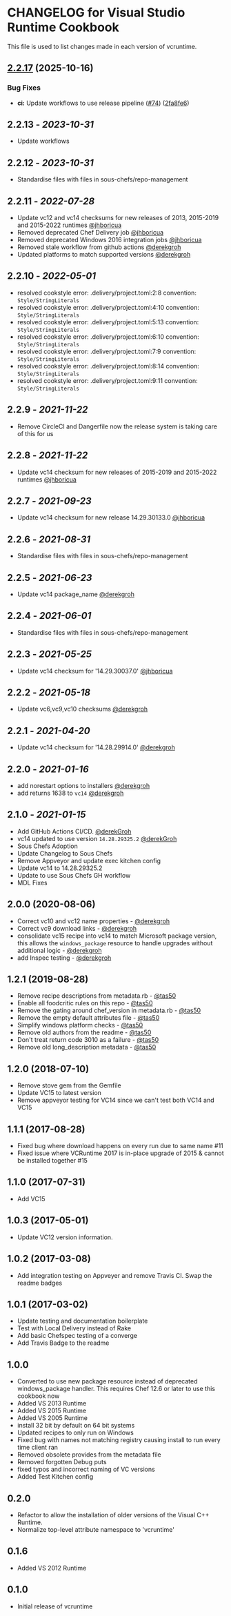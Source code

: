 # CHANGELOG for Visual Studio Runtime Cookbook

This file is used to list changes made in each version of vcruntime.

## [2.2.17](https://github.com/sous-chefs/vcruntime/compare/2.2.16...v2.2.17) (2025-10-16)


### Bug Fixes

* **ci:** Update workflows to use release pipeline ([#74](https://github.com/sous-chefs/vcruntime/issues/74)) ([2fa8fe6](https://github.com/sous-chefs/vcruntime/commit/2fa8fe600260070caf5ad3ab5ed4bd6867ae9fbf))

## 2.2.13 - *2023-10-31*

* Update workflows

## 2.2.12 - *2023-10-31*

* Standardise files with files in sous-chefs/repo-management

## 2.2.11 - *2022-07-28*

* Update vc12 and vc14 checksums for new releases of 2013, 2015-2019 and 2015-2022 runtimes [@jhboricua](https://github.com/jhboricua)
* Removed deprecated Chef Delivery job [@jhboricua](https://github.com/jhboricua)
* Removed deprecated Windows 2016 integration jobs [@jhboricua](https://github.com/jhboricua)
* Removed stale workflow from github actions [@derekgroh](https://github.com/derekgroh)
* Updated platforms to match supported versions [@derekgroh](https://github.com/derekgroh)

## 2.2.10 - *2022-05-01*

* resolved cookstyle error: .delivery/project.toml:2:8 convention: `Style/StringLiterals`
* resolved cookstyle error: .delivery/project.toml:4:10 convention: `Style/StringLiterals`
* resolved cookstyle error: .delivery/project.toml:5:13 convention: `Style/StringLiterals`
* resolved cookstyle error: .delivery/project.toml:6:10 convention: `Style/StringLiterals`
* resolved cookstyle error: .delivery/project.toml:7:9 convention: `Style/StringLiterals`
* resolved cookstyle error: .delivery/project.toml:8:14 convention: `Style/StringLiterals`
* resolved cookstyle error: .delivery/project.toml:9:11 convention: `Style/StringLiterals`

## 2.2.9 - *2021-11-22*

* Remove CircleCI and Dangerfile now the release system is taking care of this for us

## 2.2.8 - *2021-11-22*

* Update vc14 checksum for new releases of 2015-2019 and 2015-2022 runtimes [@jhboricua](https://github.com/jhboricua)

## 2.2.7 - *2021-09-23*

* Update vc14 checksum for new release 14.29.30133.0 [@jhboricua](https://github.com/jhboricua)

## 2.2.6 - *2021-08-31*

* Standardise files with files in sous-chefs/repo-management

## 2.2.5 - *2021-06-23*

* Update vc14 package_name [@derekgroh](https://github.com/derekgroh)

## 2.2.4 - *2021-06-01*

* Standardise files with files in sous-chefs/repo-management

## 2.2.3 - *2021-05-25*

* Update vc14 checksum for '14.29.30037.0' [@jhboricua](https://github.com/jhboricua)

## 2.2.2 - *2021-05-18*

* Update vc6,vc9,vc10 checksums [@derekgroh](https://github.com/derekgroh)

## 2.2.1 - *2021-04-20*

* Update vc14 checksum for '14.28.29914.0' [@derekgroh](https://github.com/derekgroh)

## 2.2.0 - *2021-01-16*

* add norestart options to installers [@derekgroh](https://github.com/derekgroh)
* add returns 1638 to `vc14` [@derekgroh](https://github.com/derekgroh)

## 2.1.0 - *2021-01-15*

* Add GitHub Actions CI/CD. [@derekGroh](https://github.com/derekgroh)
* vc14 updated to use version `14.28.29325.2` [@derekGroh](https://github.com/derekgroh)
* Sous Chefs Adoption
* Update Changelog to Sous Chefs
* Remove Appveyor and update exec kitchen config
* Update vc14 to 14.28.29325.2
* Update to use Sous Chefs GH workflow
* MDL Fixes

## 2.0.0 (2020-08-06)

* Correct vc10 and vc12 name properties - [@derekgroh](https://github.com/derekgroh)
* Correct vc9 download links - [@derekgroh](https://github.com/derekgroh)
* consolidate vc15 recipe into vc14 to match Microsoft package version, this allows the `windows_package` resource to handle upgrades without additional logic - [@derekgroh](https://github.com/derekgroh)
* add Inspec testing - [@derekgroh](https://github.com/derekgroh)

## 1.2.1 (2019-08-28)

* Remove recipe descriptions from metadata.rb - [@tas50](https://github.com/tas50)
* Enable all foodcritic rules on this repo - [@tas50](https://github.com/tas50)
* Remove the gating around chef_version in metadata.rb - [@tas50](https://github.com/tas50)
* Remove the empty default attributes file - [@tas50](https://github.com/tas50)
* Simplify windows platform checks - [@tas50](https://github.com/tas50)
* Remove old authors from the readme - [@tas50](https://github.com/tas50)
* Don't treat return code 3010 as a failure - [@tas50](https://github.com/tas50)
* Remove old long_description metadata - [@tas50](https://github.com/tas50)

## 1.2.0 (2018-07-10)

* Remove stove gem from the Gemfile
* Update VC15 to latest version
* Remove appveyor testing for VC14 since we can't test both VC14 and VC15

## 1.1.1 (2017-08-28)

* Fixed bug where download happens on every run due to same name #11
* Fixed issue where VCRuntime 2017 is in-place upgrade of 2015 & cannot be installed together #15

## 1.1.0 (2017-07-31)

* Add VC15

## 1.0.3 (2017-05-01)

* Update VC12 version information.

## 1.0.2 (2017-03-08)

* Add integration testing on Appveyer and remove Travis CI. Swap the readme badges

## 1.0.1 (2017-03-02)

* Update testing and documentation boilerplate
* Test with Local Delivery instead of Rake
* Add basic Chefspec testing of a converge
* Add Travis Badge to the readme

## 1.0.0

* Converted to use new package resource instead of deprecated windows_package handler. This requires Chef 12.6 or later to use this cookbook now
* Added VS 2013 Runtime
* Added VS 2015 Runtime
* Added VS 2005 Runtime
* install 32 bit by default on 64 bit systems
* Updated recipes to only run on Windows
* Fixed bug with names not matching registry causing install to run every time client ran
* Removed obsolete provides from the metadata file
* Removed forgotten Debug puts
* fixed typos and incorrect naming of VC versions
* Added Test Kitchen config

## 0.2.0

* Refactor to allow the installation of older versions of the Visual C++ Runtime.
* Normalize top-level attribute namespace to 'vcruntime'

## 0.1.6

* Added VS 2012 Runtime

## 0.1.0

* Initial release of vcruntime
